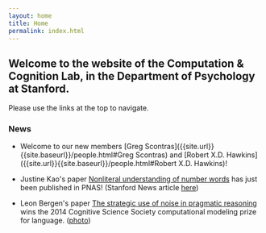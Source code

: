 ```yaml
---
layout: home
title: Home
permalink: index.html
---
```


## Welcome to the website of the Computation & Cognition Lab, in the Department of Psychology at Stanford.

Please use the links at the top to navigate.

### News

* Welcome to our new members [Greg Scontras]({{site.url}}{{site.baseurl}}/people.html#Greg Scontras) and [Robert X.D. Hawkins]({{site.url}}{{site.baseurl}}/people.html#Robert X.D. Hawkins)!

* Justine Kao's paper [Nonliteral understanding of number words](//cocolab.stanford.edu/papers/PNAS-2014-KaoEtAl.pdf) has just been published in PNAS! (Stanford News article [here](//news.stanford.edu/news/2014/august/language-figurative-goodman-080614.html))

* Leon Bergen's paper [The strategic use of noise in pragmatic reasoning](//web.mit.edu/bergen/www/papers/BergenGoodman2014.pdf) wins the 2014 Cognitive Science Society computational modeling prize for language. ([photo](https://cogsciconference.shutterfly.com/11))
